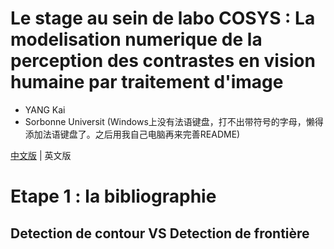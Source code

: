 # Le stage au sein de labo COSYS : La modelisation numerique de la perception des contrastes en vision humaine par traitement d'image

- YANG Kai
- Sorbonne Universit (Windows上没有法语键盘，打不出带符号的字母，懒得添加法语键盘了。之后用我自己电脑再来完善README)

[中文版](./README_zh.md) | 英文版

# Etape 1 : la bibliographie

## Detection de contour VS Detection de frontière

